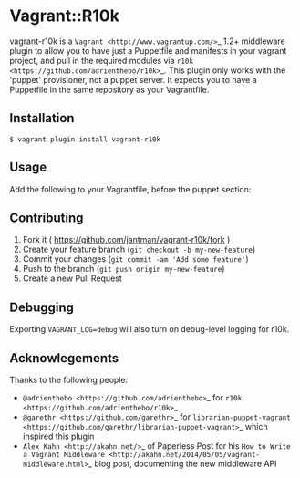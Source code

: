 # Vagrant::R10k

vagrant-r10k is a `Vagrant <http://www.vagrantup.com/>`_ 1.2+ middleware plugin to allow you to have just a Puppetfile and
manifests in your vagrant project, and pull in the required modules via `r10k <https://github.com/adrienthebo/r10k>`_. This
plugin only works with the 'puppet' provisioner, not a puppet server. It expects you to have a Puppetfile in the same repository
as your Vagrantfile.

## Installation

    $ vagrant plugin install vagrant-r10k

## Usage

Add the following to your Vagrantfile, before the puppet section:


## Contributing

1. Fork it ( https://github.com/jantman/vagrant-r10k/fork )
2. Create your feature branch (`git checkout -b my-new-feature`)
3. Commit your changes (`git commit -am 'Add some feature'`)
4. Push to the branch (`git push origin my-new-feature`)
5. Create a new Pull Request

## Debugging

Exporting ``VAGRANT_LOG=debug`` will also turn on debug-level logging for r10k.

## Acknowlegements

Thanks to the following people:

* `@adrienthebo <https://github.com/adrienthebo>`_ for `r10k <https://github.com/adrienthebo/r10k>`_
* `@garethr <https://github.com/garethr>`_ for `librarian-puppet-vagrant <https://github.com/garethr/librarian-puppet-vagrant>`_ which inspired this plugin
* `Alex Kahn <http://akahn.net/>`_ of Paperless Post for his `How to Write a Vagrant Middleware <http://akahn.net/2014/05/05/vagrant-middleware.html>`_ blog post, documenting the new middleware API
